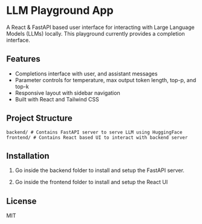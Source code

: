 # LLM Playground App

A React & FastAPI based user interface for interacting with Large Language Models (LLMs) locally. This playground currently 
provides a completion interface.

## Features

- Completions interface with user, and assistant messages
- Parameter controls for temperature, max output token length, top-p, and top-k
- Responsive layout with sidebar navigation
- Built with React and Tailwind CSS

## Project Structure

```
backend/ # Contains FastAPI server to serve LLM using HuggingFace
frontend/ # Contains React based UI to interact with backend server
```

## Installation

1. Go inside the backend folder to install and setup the FastAPI server.

2. Go inside the frontend folder to install and setup the React UI

## License

MIT